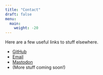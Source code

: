 ```yaml
---
title: "Contact"
draft: false
menu:
  main:
    weight: -20
---
```


Here are a few useful links to stuff elsewhere.

* [GitHub](https://github.com/em0gh)
* [Email](mailto:em@em0.wtf)
* <a rel="me" href="https://eightpoint.app/@e"> Mastodon</a>
* (More stuff coming soon!)
